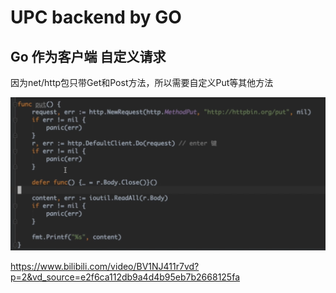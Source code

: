 # UPC backend by GO

## Go 作为客户端 自定义请求

因为net/http包只带Get和Post方法，所以需要自定义Put等其他方法

![custom_PUT](./custom_PUT.png)

https://www.bilibili.com/video/BV1NJ411r7vd?p=2&vd_source=e2f6ca112db9a4d4b95eb7b2668125fa